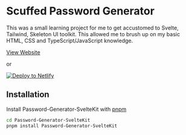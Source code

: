 # Scuffed Password Generator

This was a small learning project for me to get accustomed to Svelte, Tailwind, Skeleton UI toolkit. This allowed me to brush up on my basic HTML, CSS and TypeScript/JavaScript knowledge.

[View Website](https://fastidious-sherbet-6aa664.netlify.app)

or

[![Deploy to Netlify](https://www.netlify.com/img/deploy/button.svg)](https://app.netlify.com/start/deploy?repository=https://github.com/CallMeSlinky/Password-Generator-SvelteKit)

## Installation

Install Password-Generator-SvelteKit with [pnpm](https://pnpm.io/)

```bash
cd Password-Generator-SvelteKit
pnpm install Password-Generator-SvelteKit
```
